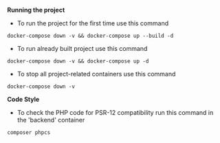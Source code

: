 **Running the project**

* To run the project for the first time use this command

`docker-compose down -v && docker-compose up --build -d`

* To run already built project use this command

`docker-compose down -v && docker-compose up -d`

* To stop all project-related containers use this command

`docker-compose down -v`

**Code Style**

* To check the PHP code for PSR-12 compatibility run this command in the 'backend' container

`composer phpcs`
